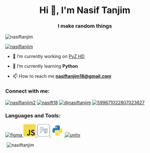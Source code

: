 <h1 align="center">Hi 👋, I'm Nasif Tanjim</h1>
<h3 align="center">I make random things</h3>

<p align="left"> <img src="https://komarev.com/ghpvc/?username=nasiftanjim&label=Profile%20views&color=0e75b6&style=flat" alt="nasiftanjim" /> </p>

<p align="left"> <a href="https://github.com/ryo-ma/github-profile-trophy"><img src="https://github-profile-trophy.vercel.app/?username=nasiftanjim" alt="nasiftanjim" /></a> </p>

- 🔭 I’m currently working on [PvZ HD](https://github.com/nasiftanjim/PVZHD)

- 🌱 I’m currently learning **Python**

- 📫 How to reach me **nasiftanjim18@gmail.com**

<h3 align="left">Connect with me:</h3>
<p align="left">
<a href="https://twitter.com/nasiftanjim2" target="blank"><img align="center" src="https://raw.githubusercontent.com/rahuldkjain/github-profile-readme-generator/master/src/images/icons/Social/twitter.svg" alt="nasiftanjim2" height="30" width="40" /></a>
<a href="https://instagram.com/nasift18" target="blank"><img align="center" src="https://raw.githubusercontent.com/rahuldkjain/github-profile-readme-generator/master/src/images/icons/Social/instagram.svg" alt="nasift18" height="30" width="40" /></a>
<a href="https://www.youtube.com/c/@nasiftanjim" target="blank"><img align="center" src="https://raw.githubusercontent.com/rahuldkjain/github-profile-readme-generator/master/src/images/icons/Social/youtube.svg" alt="@nasiftanjim" height="30" width="40" /></a>
<a href="https://discord.gg/599671022807023627" target="blank"><img align="center" src="https://raw.githubusercontent.com/rahuldkjain/github-profile-readme-generator/master/src/images/icons/Social/discord.svg" alt="599671022807023627" height="30" width="40" /></a>
</p>

<h3 align="left">Languages and Tools:</h3>
<p align="left"> <a href="https://www.figma.com/" target="_blank" rel="noreferrer"> <img src="https://www.vectorlogo.zone/logos/figma/figma-icon.svg" alt="figma" width="40" height="40"/> </a> <a href="https://developer.mozilla.org/en-US/docs/Web/JavaScript" target="_blank" rel="noreferrer"> <img src="https://raw.githubusercontent.com/devicons/devicon/master/icons/javascript/javascript-original.svg" alt="javascript" width="40" height="40"/> </a> <a href="https://www.photoshop.com/en" target="_blank" rel="noreferrer"> <img src="https://raw.githubusercontent.com/devicons/devicon/master/icons/photoshop/photoshop-line.svg" alt="photoshop" width="40" height="40"/> </a> <a href="https://www.python.org" target="_blank" rel="noreferrer"> <img src="https://raw.githubusercontent.com/devicons/devicon/master/icons/python/python-original.svg" alt="python" width="40" height="40"/> </a> <a href="https://unity.com/" target="_blank" rel="noreferrer"> <img src="https://www.vectorlogo.zone/logos/unity3d/unity3d-icon.svg" alt="unity" width="40" height="40"/> </a> </p>

<p>&nbsp;<img align="center" src="https://github-readme-stats.vercel.app/api?username=nasiftanjim&show_icons=true&locale=en" alt="nasiftanjim" /></p>
